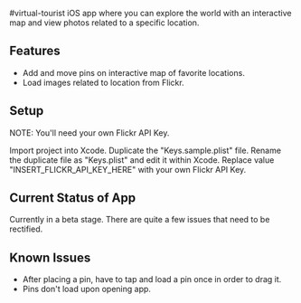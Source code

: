 #virtual-tourist
iOS app where you can explore the world with an interactive map and view photos related to a specific location.

## Features
- Add and move pins on interactive map of favorite locations.
- Load images related to location from Flickr.

## Setup
NOTE: You'll need your own Flickr API Key.

Import project into Xcode.
Duplicate the "Keys.sample.plist" file.
Rename the duplicate file as "Keys.plist" and edit it within Xcode.
Replace value "INSERT_FLICKR_API_KEY_HERE" with your own Flickr API Key.

## Current Status of App
Currently in a beta stage. There are quite a few issues that need to be rectified.

## Known Issues
- After placing a pin, have to tap and load a pin once in order to drag it.
- Pins don't load upon opening app.
